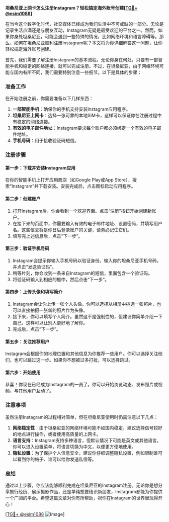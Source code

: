 **坦桑尼亚上网卡怎么注册Instagram？轻松搞定海外账号创建[[TG💪+ @esim1088](https://t.me/s/esim1088)]**

在当今这个数字化时代，社交媒体已经成为我们生活中不可或缺的一部分。无论是记录生活点滴还是与朋友互动，Instagram无疑是最受欢迎的平台之一。然而，如果你身处坦桑尼亚，可能会遇到一些特殊的情况，比如网络环境和语言障碍等。那么，如何在坦桑尼亚顺利注册Instagram呢？本文将为你详细解答这一问题，让你轻松搞定海外账号创建。

首先，我们需要了解注册Instagram的基本流程。无论你身在何处，只要有一部智能手机和稳定的网络连接，就可以完成注册。不过，在坦桑尼亚，由于网络环境可能与国内有所不同，我们需要特别注意一些细节。以下是具体的步骤：

### 准备工作

在开始注册之前，你需要准备以下几样东西：
1. **一部智能手机**：确保你的手机支持安装Instagram应用程序。
2. **坦桑尼亚上网卡**：选择一张可靠的本地SIM卡，这样可以保证你在注册过程中有稳定的网络连接。
3. **有效的电子邮件地址**：Instagram要求每个账户都必须绑定一个有效的电子邮件地址。
4. **手机号码**：用于接收验证码短信。

### 注册步骤

#### 第一步：下载并安装Instagram应用

在你的智能手机上打开应用商店（如Google Play或App Store），搜索“Instagram”并下载安装。安装完成后，点击图标启动应用程序。

#### 第二步：创建账户

1. 打开Instagram后，你会看到一个欢迎界面。点击“注册”按钮开始创建新账户。
2. 在接下来的页面中，你需要输入有效的电子邮件地址、设置密码，并填写用户名。这些信息将是你日后登录账户的关键，请务必记住它们。
3. 填写完上述信息后，点击“下一步”。

#### 第三步：验证手机号码

1. Instagram会提示你输入手机号码以验证身份。输入你的坦桑尼亚手机号码，并点击“发送验证码”。
2. 稍等片刻，你会收到一条来自Instagram的短信，里面包含一个验证码。
3. 将验证码输入到相应的框中，然后点击“下一步”。

#### 第四步：上传头像和填写简介

1. Instagram会让你上传一张个人头像。你可以选择从相册中挑选一张照片，也可以直接拍摄一张新的照片作为头像。
2. 接下来，你可以填写个人简介。虽然这不是强制性的，但建议你简单介绍一下自己，这样可以让别人更好地了解你。
3. 完成后，点击“下一步”。

#### 第五步：关注推荐用户

Instagram会根据你的地理位置和其他信息为你推荐一些用户。你可以选择关注他们，也可以跳过这一步。如果你不想被过多打扰，可以选择跳过。

#### 第六步：开始使用

恭喜！你现在已经成为Instagram的一员了。你可以开始浏览动态、发布照片或视频，与其他用户互动了。

### 注意事项

虽然注册Instagram的过程相对简单，但在坦桑尼亚使用时仍需注意以下几点：
1. **网络稳定性**：由于坦桑尼亚的网络环境可能不如国内稳定，建议选择信号较好的地点进行操作，或者使用高质量的上网卡。
2. **语言支持**：Instagram支持多种语言，但默认情况下可能是英文或其他语言。你可以进入设置菜单，将语言切换为中文，以便更方便地使用。
3. **隐私设置**：为了保护个人信息安全，建议你仔细调整隐私设置，例如限制谁可以看到你的帖子、谁可以给你发送私信等。

### 总结

通过以上步骤，你应该能够顺利完成在坦桑尼亚的Instagram注册。无论你是想分享旅行经历、展示摄影作品，还是单纯想要结识新朋友，Instagram都能为你提供一个广阔的平台。希望这篇文章对你有所帮助，祝你在Instagram的世界里玩得开心！

[[TG💪+ @esim1088](https://t.me/s/esim1088) ![Image](https://i.postimg.cc/4NQfJmqS/Snipaste-2025-05-13-00-14-12.png)]